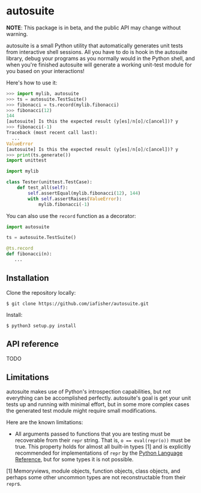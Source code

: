 # autosuite
**NOTE**: This package is in beta, and the public API may change without warning.

autosuite is a small Python utility that automatically generates unit tests from interactive shell
sessions. All you have to do is hook in the autosuite library, debug your programs as you normally
would in the Python shell, and when you're finished autosuite will generate a working unit-test
module for you based on your interactions!

Here's how to use it:

```python
>>> import mylib, autosuite
>>> ts = autosuite.TestSuite()
>>> fibonacci = ts.record(mylib.fibonacci)
>>> fibonacci(12)
144
[autosuite] Is this the expected result (y[es]/n[o]/c[ancel])? y
>>> fibonacci(-1)
Traceback (most recent call last):
  ...
ValueError
[autosuite] Is this the expected result (y[es]/n[o]/c[ancel])? y
>>> print(ts.generate())
import unittest

import mylib

class Tester(unittest.TestCase):
    def test_all(self):
        self.assertEqual(mylib.fibonacci(12), 144)
        with self.assertRaises(ValueError):
            mylib.fibonacci(-1)
```

You can also use the `record` function as a decorator:

```python
import autosuite

ts = autosuite.TestSuite()

@ts.record
def fibonacci(n):
   ...
```

## Installation
Clone the repository locally:

```
$ git clone https://github.com/iafisher/autosuite.git
```

Install:
```
$ python3 setup.py install
```

## API reference
TODO

## Limitations
autosuite makes use of Python's introspection capabilities, but not everything can be accomplished
perfectly. autosuite's goal is get your unit tests up and running with minimal effort, but in some
more complex cases the generated test module might require small modifications.

Here are the known limitations:

- All arguments passed to functions that you are testing must be recoverable from their `repr`
  string. That is, `o == eval(repr(o))` must be true. This property holds for almost all built-in
  types [1] and is explicitly recommended for implementations of `repr` by the
  [Python Language Reference](https://docs.python.org/3.5/reference/datamodel.html#object.__repr__),
  but for some types it is not possible.

[1] Memoryviews, module objects, function objects, class objects, and perhaps some other uncommon
    types are not reconstructable from their `repr`s.
